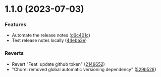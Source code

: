 # 1.1.0 (2023-07-03)


### Features

* Automate the release notes ([d6c401c](https://github.com/SasinduNanayakkara/npm-catalogue/commit/d6c401cb46501b394213cd53081a4d603f7d0241))
* Test release notes locally ([44eba3e](https://github.com/SasinduNanayakkara/npm-catalogue/commit/44eba3e51c5f5cca56ec372bcd3bce2068e21526))


### Reverts

* Revert "Feat: update github token" ([2149652](https://github.com/SasinduNanayakkara/npm-catalogue/commit/2149652ce1b0b60bc3dd0ac9b4820dfda5bde8e1))
* "Chore: removed global automatic versioning dependency" ([529b528](https://github.com/SasinduNanayakkara/npm-catalogue/commit/529b528ac10f393fdb9adfd7a6f23bda3de27e52))



